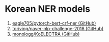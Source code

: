 # Korean NER models

1. [eagle705/pytorch-bert-crf-ner (GitHub)](https://github.com/eagle705/pytorch-bert-crf-ner)
2. [toriving/naver-nlp-challenge-2018 (GitHub)](https://github.com/toriving/naver-nlp-challenge-2018)
3. [monologg/KoELECTRA (GitHub)](https://github.com/monologg/KoELECTRA)